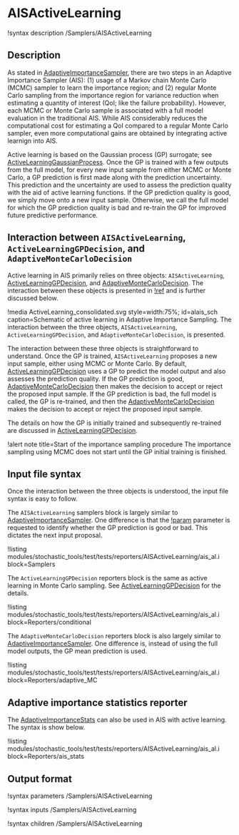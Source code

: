 # AISActiveLearning

!syntax description /Samplers/AISActiveLearning

## Description

As stated in [AdaptiveImportanceSampler](AdaptiveImportanceSampler.md), there are two steps in an 
Adaptive Importance Sampler (AIS): (1) usage of a Markov chain Monte Carlo (MCMC) sampler to learn the
importance region; and (2) regular Monte Carlo sampling from the importance region for variance reduction
when estimating a quantity of interest (QoI; like the failure probability). However, each MCMC or Monte Carlo 
sample is associated with a full model evaluation in the traditional AIS. While AIS considerably reduces the
computational cost for estimating a QoI compared to a regular Monte Carlo sampler, even more computational gains 
are obtained by integrating active learnign into AIS.

Active learning is based on the Gaussian process (GP) surrogate; see [ActiveLearningGaussianProcess](ActiveLearningGaussianProcess.md). 
Once the GP is trained with a few outputs from the full model, for every new input sample from either MCMC or
Monte Carlo, a GP prediction is first made along with the prediction uncertainty. This prediction and the 
uncertainty are used to assess the prediction quality with the aid of active learning functions. If the GP
prediction quality is good, we simply move onto a new input sample. Otherwise, we call the full model for
which the GP prediction quality is bad and re-train the GP for improved future predictive performance. 

## Interaction between `AISActiveLearning`, `ActiveLearningGPDecision`, and `AdaptiveMonteCarloDecision`

Active learning in AIS primarily relies on three objects: `AISActiveLearning`,
[ActiveLearningGPDecision](ActiveLearningGPDecision.md), and [AdaptiveMonteCarloDecision](AdaptiveMonteCarloDecision.md).
The interaction between these objects is presented in [!ref](alais_sch) and is further discussed below.

!media ActiveLearning_consolidated.svg style=width:75%; id=alais_sch caption=Schematic of active learning in Adaptive Importance Sampling. The interaction between the three objects, `AISActiveLearning`, `ActiveLearningGPDecision`, and `AdaptiveMonteCarloDecision`, is presented.

The interaction between these three objects is straightforward to understand. Once the GP is trained, 
`AISActiveLearning` proposes a new input sample, either using MCMC or Monte Carlo. 
By default, [ActiveLearningGPDecision](ActiveLearningGPDecision.md) uses a GP to predict the model output
and also assesses the prediction quality. If the GP prediction is good, [AdaptiveMonteCarloDecision](AdaptiveMonteCarloDecision.md)
then makes the decision to accept or reject the proposed input sample. If the GP prediction is bad, the full model
is called, the GP is re-trained, and then the [AdaptiveMonteCarloDecision](AdaptiveMonteCarloDecision.md) 
makes the decision to accept or reject the proposed input sample.

The details on how the GP is initially trained and subsequently re-trained are discussed in [ActiveLearningGPDecision](ActiveLearningGPDecision.md).

!alert note title=Start of the importance sampling procedure
The importance sampling using MCMC does not start until the GP initial training is finished. 

## Input file syntax

Once the interaction between the three objects is understood, the input file syntax is easy to follow.

The `AISActiveLearning` samplers block is largely similar to [AdaptiveImportanceSampler](AdaptiveImportanceSampler.md).
One difference is that the [!param](/Samplers/AISActiveLearning/flag_sample) parameter 
is requested to identify whether the GP prediction is good or bad. This dictates the next input proposal.

!listing modules/stochastic_tools/test/tests/reporters/AISActiveLearning/ais_al.i block=Samplers

The `ActiveLearningGPDecision` reporters block is the same as active learning in Monte Carlo sampling. See 
[ActiveLearningGPDecision](ActiveLearningGPDecision.md) for the details.

!listing modules/stochastic_tools/test/tests/reporters/AISActiveLearning/ais_al.i block=Reporters/conditional

The `AdaptiveMonteCarloDecision` reporters block is also largely similar to [AdaptiveImportanceSampler](AdaptiveImportanceSampler.md).
One difference is, instead of using the full model outputs, the GP mean prediction is used.

!listing modules/stochastic_tools/test/tests/reporters/AISActiveLearning/ais_al.i block=Reporters/adaptive_MC

## Adaptive importance statistics reporter

The [AdaptiveImportanceStats](AdaptiveImportanceStats.md) can also be used in AIS with active learning. 
The syntax is show below.

!listing modules/stochastic_tools/test/tests/reporters/AISActiveLearning/ais_al.i block=Reporters/ais_stats

## Output format

!syntax parameters /Samplers/AISActiveLearning

!syntax inputs /Samplers/AISActiveLearning

!syntax children /Samplers/AISActiveLearning